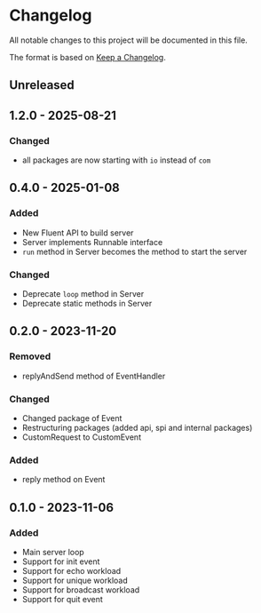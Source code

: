 # Changelog

All notable changes to this project will be documented in this file.

The format is based on [Keep a Changelog](http://keepachangelog.com/en/1.0.0/).

## Unreleased


## 1.2.0 - 2025-08-21

### Changed

- all packages are now starting with `io` instead of `com`

## 0.4.0 - 2025-01-08

### Added

- New Fluent API to build server
- Server implements Runnable interface
- `run` method in Server becomes the method to start the server

### Changed

- Deprecate `loop` method in Server
- Deprecate static methods in Server

## 0.2.0 - 2023-11-20

### Removed

- replyAndSend method of EventHandler

### Changed

- Changed package of Event
- Restructuring packages (added api, spi and internal packages)
- CustomRequest to CustomEvent

### Added

- reply method on Event

## 0.1.0 - 2023-11-06

### Added

- Main server loop
- Support for init event
- Support for echo workload
- Support for unique workload
- Support for broadcast workload
- Support for quit event
